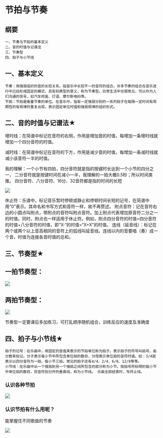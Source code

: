 # 节拍与节奏

## 纲要

```
一、节奏与节拍的基本定义
二、音的时值与记谱法
三、节奏型
四、拍子与小节线

```

## 一、基本定义

```
节奏：用强弱组织的音的长短关系，指音乐中长短不一的音符的组合。许多节奏的组合在音乐进行中已经形成固定的模式，具有较典型的意义，称为节奏型。日常生活中也很常见，可以作为人们沟通的信号，如汽车鸣笛、灯语、摩尔斯电码等。
节拍：节拍是衡量节奏的单位。在音乐中，指有一定强弱分别的一系列拍子在每隔一定时间有周期性的有规律的重复出现，表示固定单位时值和强弱规律的组织形式。

```


## 二、音的时值与记谱法★

增时线：在简谱中标记在音符的右侧，作用是增加音的时值，每增加一条增时线就增加一个四分音符的时值。

减时线：在简谱中标记在音符的下方，作用是减少音的时值，每增加一条减时线就减小该音符一半的时值。

我的理解：一个小节有四拍，四分音符就是指的按键时长达到一个小节的四分之一， 二分音符就是按键时间在减小一半，我理解的一拍大概0.5秒；所以时间类推。 四分音符、八分音符、16分、32音符都是指的时间的长短

![](assets/030/01/04/02-1648268663302.png)

休止符：乐谱中，标记音乐暂时停顿或静止和停顿时间长短的记号，在简谱中用“0”表示。其命名和书写方式和音符一样，故不再赘述。
附点音符：记在音符右边的小圆点叫附点，带附点的音符叫附点音符。加上附点代表增加原音符二分之一的时值。同时，附点也一样适用于休止符。例如，附点四分音符的时值=四分音符的时值+八分音符的时值，即“X·”的时值=“X+X”的时值。
连线（延音线）：标记在两个或两个以上音高相同的音符上的弧线叫延音线。连线以内的音要唱（奏）成一个音，时值为连接各音时值的总和。


## 三、节奏型★

## 一拍节奏型：

![](assets/030/01/04/02-1648268840947.png)

## 两拍节奏型：

![](assets/030/01/04/02-1648268875767.png)

节奏型一定要课后多加练习，可打乱顺序随机组合，训练反应的速度及准确度

## 四、拍子与小节线★

```
拍子的记号：在乐曲中，用固定的音值来表示的节拍单位称为拍子。表示拍子的符号叫拍号，由分数来标记。分子表示每小节中所包含单位拍的数目，分母表示单位拍的音符时值。如：3/4就表示以四分音符为一拍，每小节三拍。常见的拍子还有4/4、2/4、6/8、12/8等等。
小节线：在乐曲中从一个强拍到另一个强拍之间所包含的部分称为小节。按拍号所标明的每小节中单位拍的数目，将音符划分开的垂直线，称为小节线。 乐曲全部结束时，写终止线。

```

### 认识各种节拍

![](assets/030/01/04/02-1648269230233.png)

### 认识节拍有什么用呢？ 

能掌握住不同歌曲的节奏

![](assets/030/01/04/02-1648269306406.png)